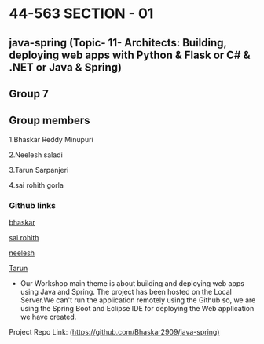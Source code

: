 # 44-563 SECTION - 01

## java-spring (Topic- 11- Architects: Building, deploying web apps with Python & Flask or C# & .NET or Java & Spring)

## Group 7

## Group members

1.Bhaskar Reddy Minupuri

2.Neelesh saladi

3.Tarun Sarpanjeri

4.sai rohith gorla

### Github links

[bhaskar](https://github.com/Bhaskar2909/java_spring.git)

[sai rohith](https://github.com/Bhaskar2909/java_spring)

[neelesh](https://github.com/Bhaskar2909/java_spring)

[Tarun](https://github.com/Bhaskar2909/java-spring)

+ Our Workshop main theme is about building and deploying web apps using Java and Spring. The project has been hosted on the Local Server.We can't run the application remotely using the Github so, we are using the Spring Boot and Eclipse IDE for deploying the Web application we have created.

Project Repo Link: (<https://github.com/Bhaskar2909/java-spring)>


